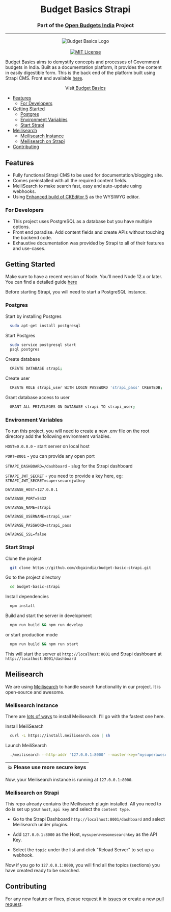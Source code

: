 <h1 align="center">Budget Basics Strapi</h1>
<h3 align="center">Part of the <a href="https://openbudgetsindia.org/">Open Budgets India</a> Project</h3>

---

<p align="center">
<img alt="Budget Basics Logo" src="https://budgetbasics.openbudgetsindia.org/api/uploads/Budget_Basics_fc00737f71.png"/>
<br/>
<br/>
<a href="https://github.com/cbgaindia/budget-basic-next">
<img alt="MIT License" src="https://img.shields.io/apm/l/atomic-design-ui.svg?"/>
</a>
</p>Budget Basics aims to demystify concepts and processes of Government budgets in India. 
Built as a documentation platform, it provides the content in easily digestible form. 
This is the back end of the platform built using Strapi CMS. Front end available <a href="https://github.com/cbgaindia/budget-basic-next">here</a>.
<br/>
<p align="center">Visit<a href="https://budgetbasics.openbudgetsindia.org/"> Budget Basics</a></p>

- [Features](#features)
  * [For Developers](#for-developers)
- [Getting Started](#getting-started)
  * [Postgres](#postgres)
  * [Environment Variables](#environment-variables)
  * [Start Strapi](#start-strapi)
- [Meilisearch](#meilisearch)
  * [Meilisearch Instance](#meilisearch-instance)
  * [Meilisearch on Strapi](#meilisearch-on-strapi)
- [Contributing](#contributing)

## Features

- Fully functional Strapi CMS to be used for documentation/blogging site.
- Comes preinstalled with all the required content fields.
- MeiliSearch to make search fast, easy and auto-update using webhooks.
- Using [Enhanced build of CKEditor 5](https://github.com/Roslovets-Inc/strapi-plugin-ckeditor5) as the WYSIWYG editor.

### For Developers

- This project uses PostgreSQL as a database but you have multiple options.
- Front end paradise. Add content fields and create APIs without touching the backend code.
- Exhaustive documentation was provided by Strapi to all of their features and use-cases.

## Getting Started

Make sure to have a recent version of Node. You'll need Node 12.x or later. You can find a detailed guide [here](https://strapi.io/documentation/developer-docs/latest/setup-deployment-guides/installation/cli.html#preparing-the-installation)

Before starting Strapi, you will need to start a PostgreSQL instance.

### Postgres

Start by installing Postgres 

```bash
  sudo apt-get install postgresql 
```

Start Postgres 

```bash
  sudo service postgresql start
  psql postgres
```

Create database

```bash
  CREATE DATABASE strapi;
```

Create user

```bash
  CREATE ROLE strapi_user WITH LOGIN PASSWORD 'strapi_pass' CREATEDB;
```

Grant database access to user

```bash
  GRANT ALL PRIVILEGES ON DATABASE strapi TO strapi_user;
```

### Environment Variables

To run this project, you will need to create a new .env file on the root directory add the following environment variables.

`HOST=0.0.0.0` - start server on local host

`PORT=8001` - you can provide any open port

`STRAPI_DASHBOARD=/dashboard` - slug for the Strapi dashboard

`STRAPI_JWT_SECRET` - you need to provide a key here, eg: `STRAPI_JWT_SECRET=supersecurejwtkey`

`DATABASE_HOST=127.0.0.1`

`DATABASE_PORT=5432`

`DATABASE_NAME=strapi`

`DATABASE_USERNAME=strapi_user`

`DATABASE_PASSWORD=strapi_pass`

`DATABASE_SSL=false`


### Start Strapi

Clone the project

```bash
  git clone https://github.com/cbgaindia/budget-basic-strapi.git
```

Go to the project directory

```bash
  cd budget-basic-strapi
```

Install dependencies

```bash
  npm install
```

Build and start the server in development

```bash
  npm run build && npm run develop
```

or start production mode

```bash
  npm run build && npm run start
```

This will start the server at `http://localhost:8001` and Strapi dashboard at `http://localhost:8001/dashboard`

## Meilisearch

We are using [Meilisearch](https://github.com/meilisearch/MeiliSearch) to handle search functionality in our project. It is open-source and awesome.

### Meilisearch Instance

There are [lots of ways](https://docs.meilisearch.com/learn/getting_started/installation.html#download-and-launch) to install Meilisearch. I'll go with the fastest one here.

Install MeiliSearch

```bash
  curl -L https://install.meilisearch.com | sh
```

Launch MeiliSearch

```bash
  ./meilisearch --http-addr '127.0.0.1:8000' --master-key="mysuperawesomesearchkey"
```

|💥 Please use more secure keys   |
|----------------------------------|

Now, your Meilisearch instance is running at `127.0.0.1:8000`.

### Meilisearch on Strapi

This repo already contains the Meilisearch plugin installed. All you need to do is set up your `host`, `api key` and select the `content type`.

- Go to the Strapi Dashboard `http://localhost:8001/dashboard` and select Meilisearch under plugins.

- Add `127.0.0.1:8000` as the Host, `mysuperawesomesearchkey` as the API Key.

- Select the `topic` under the list and click "Reload Server" to set up a webhook.

Now if you go to `127.0.0.1:8000`, you will find all the topics (sections) you have created ready to be searched.


## Contributing

For any new feature or fixes, please request it in [issues](https://github.com/cbgaindia/budget-basic-strapi/issues) 
or create a new [pull request](https://github.com/cbgaindia/budget-basic-strapi/pulls). 

  

